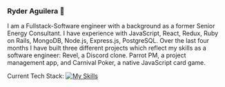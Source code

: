 ### Ryder Aguilera 👋

I am a Fullstack-Software engineer with a background as a former Senior Energy Consultant. I have experience with JavaScript, React, Redux, Ruby on Rails, MongoDB, Node.js, Express.js, PostgreSQL. Over the last four months I have built three different projects which reflect my skills as a software engineer: Revel, a Discord clone. Parrot PM, a project management app, and Carnival Poker, a native JavaScript card game. 

Current Tech Stack:
[![My Skills](https://skillicons.dev/icons?i=react,nodejs,js,css,python,django,redux,ruby,rails,github&perline=3)](https://skillicons.dev)
